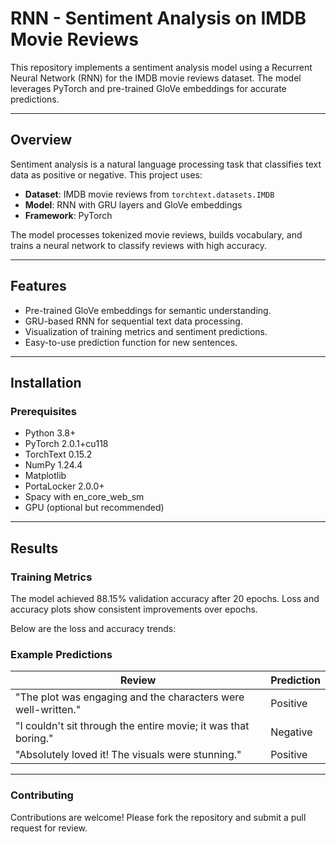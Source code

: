 # RNN - Sentiment Analysis on IMDB Movie Reviews

This repository implements a sentiment analysis model using a Recurrent Neural Network (RNN) for the IMDB movie reviews dataset. The model leverages PyTorch and pre-trained GloVe embeddings for accurate predictions.

---

## Overview

Sentiment analysis is a natural language processing task that classifies text data as positive or negative. This project uses:
- **Dataset**: IMDB movie reviews from `torchtext.datasets.IMDB`
- **Model**: RNN with GRU layers and GloVe embeddings
- **Framework**: PyTorch

The model processes tokenized movie reviews, builds vocabulary, and trains a neural network to classify reviews with high accuracy.

---

## Features

- Pre-trained GloVe embeddings for semantic understanding.
- GRU-based RNN for sequential text data processing.
- Visualization of training metrics and sentiment predictions.
- Easy-to-use prediction function for new sentences.

---

## Installation

### Prerequisites
- Python 3.8+
- PyTorch 2.0.1+cu118
- TorchText 0.15.2
- NumPy 1.24.4
- Matplotlib
- PortaLocker 2.0.0+
- Spacy with en_core_web_sm
- GPU (optional but recommended)

---

## Results

### Training Metrics

The model achieved 88.15% validation accuracy after 20 epochs. Loss and accuracy plots show consistent improvements over epochs.

Below are the loss and accuracy trends:

### Example Predictions

| Review                                                              | Prediction |
|---------------------------------------------------------------------|------------|
| "The plot was engaging and the characters were well-written."       | Positive   |
| "I couldn't sit through the entire movie; it was that boring."      | Negative   |
| "Absolutely loved it! The visuals were stunning."                   | Positive   |

---

### Contributing

Contributions are welcome! Please fork the repository and submit a pull request for review.
